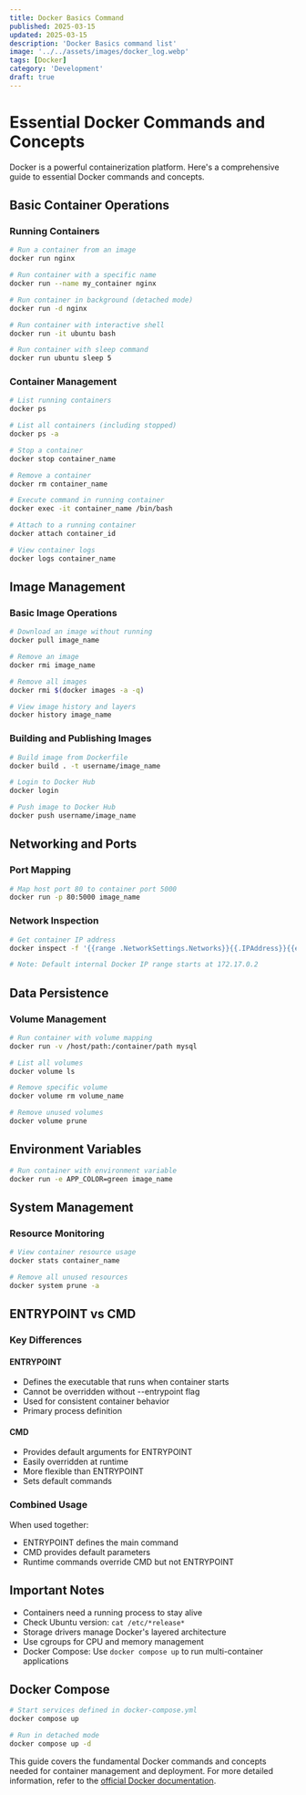 ```yaml
---
title: Docker Basics Command
published: 2025-03-15
updated: 2025-03-15
description: 'Docker Basics command list'
image: '../../assets/images/docker_log.webp'
tags: [Docker]
category: 'Development'
draft: true 
---
```

# Essential Docker Commands and Concepts

Docker is a powerful containerization platform. Here's a comprehensive guide to essential Docker commands and concepts.

## Basic Container Operations

### Running Containers
```bash
# Run a container from an image
docker run nginx

# Run container with a specific name
docker run --name my_container nginx

# Run container in background (detached mode)
docker run -d nginx

# Run container with interactive shell
docker run -it ubuntu bash

# Run container with sleep command
docker run ubuntu sleep 5
```

### Container Management
```bash
# List running containers
docker ps

# List all containers (including stopped)
docker ps -a

# Stop a container
docker stop container_name

# Remove a container
docker rm container_name

# Execute command in running container
docker exec -it container_name /bin/bash

# Attach to a running container
docker attach container_id

# View container logs
docker logs container_name
```

## Image Management

### Basic Image Operations
```bash
# Download an image without running
docker pull image_name

# Remove an image
docker rmi image_name

# Remove all images
docker rmi $(docker images -a -q)

# View image history and layers
docker history image_name
```

### Building and Publishing Images
```bash
# Build image from Dockerfile
docker build . -t username/image_name

# Login to Docker Hub
docker login

# Push image to Docker Hub
docker push username/image_name
```

## Networking and Ports

### Port Mapping
```bash
# Map host port 80 to container port 5000
docker run -p 80:5000 image_name
```

### Network Inspection
```bash
# Get container IP address
docker inspect -f '{{range .NetworkSettings.Networks}}{{.IPAddress}}{{end}}' container_name

# Note: Default internal Docker IP range starts at 172.17.0.2
```

## Data Persistence

### Volume Management
```bash
# Run container with volume mapping
docker run -v /host/path:/container/path mysql

# List all volumes
docker volume ls

# Remove specific volume
docker volume rm volume_name

# Remove unused volumes
docker volume prune
```

## Environment Variables
```bash
# Run container with environment variable
docker run -e APP_COLOR=green image_name
```

## System Management

### Resource Monitoring
```bash
# View container resource usage
docker stats container_name

# Remove all unused resources
docker system prune -a
```

## ENTRYPOINT vs CMD

### Key Differences

#### ENTRYPOINT
- Defines the executable that runs when container starts
- Cannot be overridden without --entrypoint flag
- Used for consistent container behavior
- Primary process definition

#### CMD
- Provides default arguments for ENTRYPOINT
- Easily overridden at runtime
- More flexible than ENTRYPOINT
- Sets default commands

### Combined Usage
When used together:
- ENTRYPOINT defines the main command
- CMD provides default parameters
- Runtime commands override CMD but not ENTRYPOINT

## Important Notes

- Containers need a running process to stay alive
- Check Ubuntu version: `cat /etc/*release*`
- Storage drivers manage Docker's layered architecture
- Use cgroups for CPU and memory management
- Docker Compose: Use `docker compose up` to run multi-container applications

## Docker Compose
```bash
# Start services defined in docker-compose.yml
docker compose up

# Run in detached mode
docker compose up -d
```

This guide covers the fundamental Docker commands and concepts needed for container management and deployment. For more detailed information, refer to the [official Docker documentation](https://docs.docker.com/).